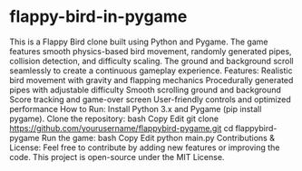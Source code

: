 # flappy-bird-in-pygame
This is a Flappy Bird clone built using Python and Pygame. The game features smooth physics-based bird movement, randomly generated pipes, collision detection, and difficulty scaling. The ground and background scroll seamlessly to create a continuous gameplay experience.
Features:
Realistic bird movement with gravity and flapping mechanics
Procedurally generated pipes with adjustable difficulty
Smooth scrolling ground and background
Score tracking and game-over screen
User-friendly controls and optimized performance
How to Run:
Install Python 3.x and Pygame (pip install pygame).
Clone the repository:
bash
Copy
Edit
git clone https://github.com/yourusername/flappybird-pygame.git
cd flappybird-pygame
Run the game:
bash
Copy
Edit
python main.py
Contributions & License:
Feel free to contribute by adding new features or improving the code. This project is open-source under the MIT License.
